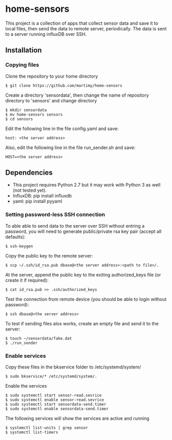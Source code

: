 # home-sensors

This project is a collection of apps that collect sensor data and save it to local files, then send the data to remote server, periodically.
The data is sent to a server running influxDB over SSH.

## Installation

### Copying files
Clone the repository to your home directory

    $ git clone https://github.com/martimy/home-sensors

Create a directory 'sensordata', then change the name of repository directory to 'sensors' and change directory

    $ mkdir sensordata
    $ mv home-sensors sensors
    $ cd sensors

Edit the following line in the file config.yaml and save:

    host: <the server address>
 
Also, edit the following line in the file run_sender.sh and save:

    HOST=<the server address>

## Dependencies

* This project requires Python 2.7 but it may work with Python 3 as well (not tested yet).
* InfluxDB: pip install influxdb
* yaml: pip install pyyaml

### Setting password-less SSH connection

To able able to send data to the server over SSH without entring a password, you will need to generate public/private rsa key pair (accept all defaults):

    $ ssh-keygen

Copy the public key to the remote server:

    $ scp ~/.ssh/id_rsa.pub dbase@<the server address>:<path to file>/.

At the server, append the public key to the exiting authorized_keys file (or create it if required):

    $ cat id_rsa.pub >> .ssh/authorized_keys

Test the connection from remote device (you should be able to login without password):

    $ ssh dbase@<the server address>

To test if sending files alos works, create an empty file and send it to the server:

    $ touch ~/sensordata/fake.dat
    $ ./run_sender

### Enable services

Copy these files in the bkservice folder to /etc/systemd/system/

    $ sudo bkservice/* /etc/systemd/system/.

Enable the services

    $ sudo systemctl start sensor-read.sevrice
    $ sudo systemctl enable sensor-read.sevrice
    $ sudo systemctl start sensordata-send.timer
    $ sudo systemctl enable sensordata-send.timer

The following services will show the services are active and running

    $ systemctl list-units | grep sensor
    $ systemctl list-timers
